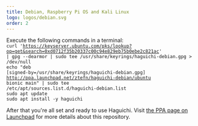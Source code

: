 ```yaml
---
title: Debian, Raspberry Pi OS and Kali Linux
logo: logos/debian.svg
order: 2
---
```

Execute the following commands in a terminal:<br>
<code class="user clipboard">curl 'https://keyserver.ubuntu.com/pks/lookup?op=get&search=0xd0712f35b20337c00c94e829eb75b0ebe2c821ac' | gpg --dearmor | sudo tee /usr/share/keyrings/haguichi-debian.gpg &gt; /dev/null</code><br>
<code class="user clipboard">echo "deb [signed-by=/usr/share/keyrings/haguichi-debian.gpg] http://ppa.launchpad.net/ztefn/haguichi-debian/ubuntu bionic main" | sudo tee /etc/apt/sources.list.d/haguichi-debian.list</code><br>
<code class="user clipboard">sudo apt update</code><br>
<code class="user clipboard">sudo apt install -y haguichi</code>

After that you're all set and ready to use Haguichi. Visit <a href="https://launchpad.net/~ztefn/+archive/ubuntu/haguichi-debian" target="_blank" rel="noopener">the PPA page on Launchpad</a> for more details about this repository.
